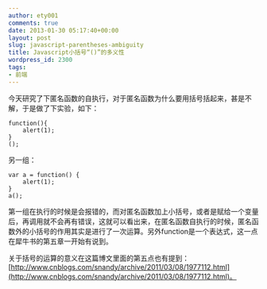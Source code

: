 ```yaml
---
author: ety001
comments: true
date: 2013-01-30 05:17:40+00:00
layout: post
slug: javascript-parentheses-ambiguity
title: Javascript小括号“()”的多义性
wordpress_id: 2300
tags:
- 前端
---
```


今天研究了下匿名函数的自执行，对于匿名函数为什么要用括号括起来，甚是不解，于是做了下实验，如下：

    function(){
        alert(1);
    }
    ();

另一组：

    var a = function() {
        alert(1);
    }
    a();

第一组在执行的时候是会报错的，而对匿名函数加上小括号，或者是赋给一个变量后，再调用就不会再有错误，这就可以看出来，在匿名函数自执行的时候，匿名函数外的小括号的作用其实是进行了一次运算。另外function是一个表达式，这一点在犀牛书的第五章一开始有说到。

关于括号的运算的意义在这篇博文里面的第五点也有提到：[http://www.cnblogs.com/snandy/archive/2011/03/08/1977112.html](http://www.cnblogs.com/snandy/archive/2011/03/08/1977112.html)。
